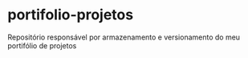 # portifolio-projetos
Repositório responsável por armazenamento e versionamento do meu portifólio de projetos
